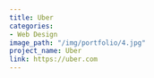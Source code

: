 ```yaml
---
title: Uber
categories:
- Web Design
image_path: "/img/portfolio/4.jpg"
project_name: Uber
link: https://uber.com
---
```


